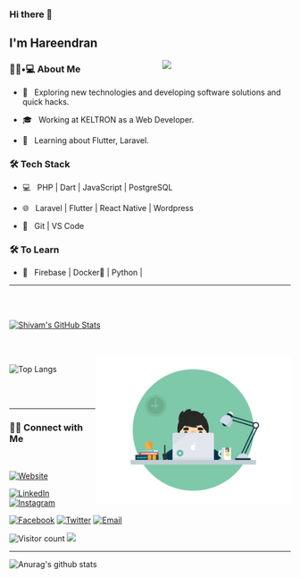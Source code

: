 ### Hi there 👋<h2> I'm Hareendran</h2>

<img align='right' src="https://media.giphy.com/media/M9gbBd9nbDrOTu1Mqx/giphy.gif" width="230">

<h3> 👨🏻•💻 About Me </h3>



- 🤔 &nbsp; Exploring new technologies and developing software solutions and quick hacks.

- 🎓 &nbsp; Working at KELTRON as a Web Developer.

- 🌱 &nbsp; Learning about Flutter, Laravel.


<h3>🛠 Tech Stack</h3>


- 💻 &nbsp; PHP | Dart | JavaScript | PostgreSQL

- 🌐 &nbsp; Laravel | Flutter | React Native | Wordpress

- 🔧 &nbsp; Git | VS Code 


<h3>🛠 To Learn</h3>

- 🔧 &nbsp; Firebase | Docker🐳 | Python |

<hr>



<br/><br/>

[![Shivam's GitHub Stats](https://github-readme-stats.vercel.app/api?username=hareendranmg&show_icons=true)](https://github.com/hareendranmg)

<br/>

<br/>

<img src="https://github.com/nirala69/nirala69/blob/master/70804f7e25b11f29db904f2fa7b4cd9d.gif" width="350" align='right'>

![Top Langs](https://github-readme-stats.vercel.app/api/top-langs/?username=hareendranmg&show_icons=true)

<br><br>



<hr>



<h3> 🤝🏻 Connect with Me </h3>

<br>



<p align="center">

<a href="https://hareendran.ml/"><img alt="Website" src="https://img.shields.io/badge/https://hareendran.ml-blueviolet?style=flat-square&logo=google-chrome"></a>


<p align="center">

<a href="https://www.linkedin.com/in/hareendran-mg-286a2296"><img alt="LinkedIn" src="https://img.shields.io/badge/LinkedIn-Hareendran%20MG-blue?style=flat-square&logo=linkedin"></a> <a href="https://www.instagram.com/hareendran_mg/"><img alt="Instagram" src="https://img.shields.io/badge/Instagram-hareendran_mg-red?style=flat-square&logo=instagram"></a>
</p>

<p align="center">

<a href="https://www.facebook.com/hareendranmg"><img alt="Facebook" src="https://img.shields.io/badge/FaceBook-Hareendran%20MG-informational?style=flat-square&logo=facebook"></a> <a href="https://twitter.com/hareendran_mg"><img alt="Twitter" src="https://img.shields.io/badge/Twitter-Hareendran%20MG-9cf?style=flat-square&logo=twitter"></a> <a href="mailto:hareendranmg@gmail.com"><img alt="Email" src="https://img.shields.io/badge/Email-hareendranmg@gmail.com-important?style=flat-square&logo=gmail"></a>

</p>

![Visitor count](https://visitor-badge.laobi.icu/badge?page_id=hareendranmg.hareendranmg)   <img src="https://media.giphy.com/media/dxn6fRlTIShoeBr69N/giphy.gif" width="30">





<hr>







![Anurag's github stats](https://github-readme-stats.vercel.app/api?username=hareendranmg&show_icons=true&theme=radical)

